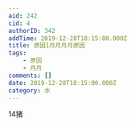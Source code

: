 ```yaml
---
aid: 242
cid: 4
authorID: 342
addTime: 2019-12-28T18:15:00.000Z
title: 原因1月月月月原因
tags:
    - 原因
    - 月月
comments: []
date: 2019-12-28T18:15:00.000Z
category: 水
---
```


14猪
